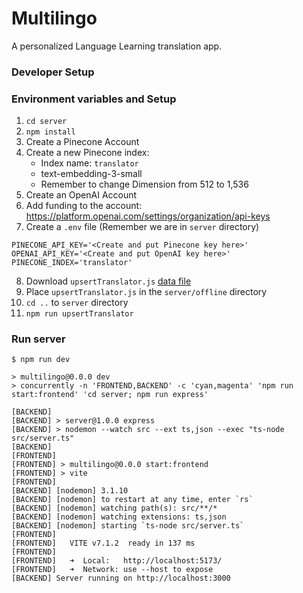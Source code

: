 # Multilingo

A personalized Language Learning translation app.

### Developer Setup

### Environment variables and Setup

1. `cd server`
2. `npm install` 
3. Create a Pinecone Account
4. Create a new Pinecone index:
   * Index name: `translator`
   * text-embedding-3-small
   * Remember to change Dimension from 512 to 1,536
5. Create an OpenAI Account
6. Add funding to the account: https://platform.openai.com/settings/organization/api-keys
7. Create a `.env` file (Remember we are in `server` directory)
```
PINECONE_API_KEY='<Create and put Pinecone key here>'
OPENAI_API_KEY='<Create and put OpenAI key here>'
PINECONE_INDEX='translator'
```
8. Download `upsertTranslator.js` [data file](https://drive.google.com/file/d/1akhZ4HwmcEsyEKmKB-7JxldgcAiVmE8c/view?usp=sharing)
9. Place `upsertTranslator.js` in the `server/offline` directory
10. `cd ..` to `server` directory
11. `npm run upsertTranslator`


### Run server

```
$ npm run dev

> multilingo@0.0.0 dev
> concurrently -n 'FRONTEND,BACKEND' -c 'cyan,magenta' 'npm run start:frontend' 'cd server; npm run express'

[BACKEND] 
[BACKEND] > server@1.0.0 express
[BACKEND] > nodemon --watch src --ext ts,json --exec "ts-node src/server.ts"
[BACKEND] 
[FRONTEND] 
[FRONTEND] > multilingo@0.0.0 start:frontend
[FRONTEND] > vite
[FRONTEND] 
[BACKEND] [nodemon] 3.1.10
[BACKEND] [nodemon] to restart at any time, enter `rs`
[BACKEND] [nodemon] watching path(s): src/**/*
[BACKEND] [nodemon] watching extensions: ts,json
[BACKEND] [nodemon] starting `ts-node src/server.ts`
[FRONTEND] 
[FRONTEND]   VITE v7.1.2  ready in 137 ms
[FRONTEND] 
[FRONTEND]   ➜  Local:   http://localhost:5173/
[FRONTEND]   ➜  Network: use --host to expose
[BACKEND] Server running on http://localhost:3000
```

